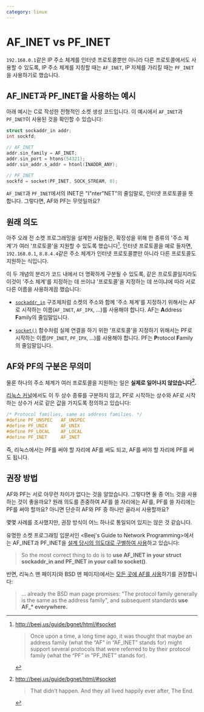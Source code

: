 ```yaml
---
category: linux
---
```


# AF_INET vs PF_INET

`192.168.0.1`같은 IP 주소 체계를 인터넷 프로토콜뿐만 아니라 다른 프로토콜에서도 사용할 수 있도록, IP 주소 체계를 지칭할 때는 `AF_INET`, IP 자체를 가리킬 때는 `PF_INET`을 사용하기로 했습니다.

## AF_INET과 PF_INET을 사용하는 예시

아래 예시는 C로 작성한 전형적인 소켓 생성 코드입니다. 이 예시에서 `AF_INET`과 `PF_INET`이 사용된 것을 확인할 수 있습니다:

```c
struct sockaddr_in addr;
int sockfd;

// AF_INET
addr.sin_family = AF_INET;
addr.sin_port = htons(54321);
addr.sin_addr.s_addr = htonl(INADDR_ANY);

// PF_INET
sockfd = socket(PF_INET, SOCK_STREAM, 0);
```

`AF_INET`과 `PF_INET`에서의 INET은 "I"nter"NET"의 줄임말로, 인터넷 프로토콜을 뜻합니다. 그렇다면, AF와 PF는 무엇일까요?

## 원래 의도

아주 오래 전 소켓 프로그래밍을 설계한 사람들은, 확장성을 위해 한 종류의 '주소 체계'가 여러 '프로토콜'을 지원할 수 있도록 했습니다[^bgnet-1]. 인터넷 프로토콜을 예로 들자면, `192.168.0.1`, `8.8.4.4`같은 주소 체계가 인터넷 프로토콜뿐만 아니라 다른 프로토콜도 지원하는 식입니다.

[^bgnet-1]: <http://beej.us/guide/bgnet/html/#socket>

    > Once upon a time, a long time ago, it was thought that maybe an address family (what the “AF” in “AF_INET” stands for) might support several protocols that were referred to by their protocol family (what the “PF” in “PF_INET” stands for).

이 두 개념의 분리가 코드 내에서 더 명확하게 구분될 수 있도록, 같은 프로토콜일지라도 이것이 '주소 체계'를 지정하는 데 쓰이냐 '프로토콜'을 지정하는 데 쓰이냐에 따라 서로 다른 이름을 사용하게끔 했습니다:

- [`sockaddr_in`](http://man7.org/linux/man-pages/man7/ip.7.html) 구조체처럼 소켓의 주소와 함께 '주소 체계'를 지정하기 위해서는 AF로 시작하는 이름(`AF_INET`, `AF_IPX`, …)를 사용해야 합니다. AF는 **A**ddress **F**amily의 줄임말입니다. 

- [`socket()`](http://man7.org/linux/man-pages/man2/socket.2.html) 함수처럼 실제 연결을 하기 위한 '프로토콜'을 지정하기 위해서는 PF로 시작하는 이름(`PF_INET`, `PF_IPX`, …)를 사용해야 합니다. PF는 **P**rotocol **F**amily의 줄임말입니다.

## AF와 PF의 구분은 무의미

물론 하나의 주소 체계가 여러 프로토콜을 지원하는 일은 **실제로 일어나지 않았습니다[^bgnet-2].**

[^bgnet-2]: <http://beej.us/guide/bgnet/html/#socket>

    > That didn’t happen. And they all lived happily ever after, The End.

[리눅스 커널](https://github.com/torvalds/linux/blob/26bc672134241a080a83b2ab9aa8abede8d30e1c/include/linux/socket.h#L215-L219)에서도 이 두 상수 종류를 구분하지 않고, PF로 시작하는 상수와 AF로 시작하는 상수가 서로 같은 값을 가지도록 정의하고 있습니다:

```c
/* Protocol families, same as address families. */
#define PF_UNSPEC	AF_UNSPEC
#define PF_UNIX		AF_UNIX
#define PF_LOCAL	AF_LOCAL
#define PF_INET		AF_INET
```

즉, 리눅스에서는 PF를 써야 할 자리에 AF를 써도 되고, AF를 써야 할 자리에 PF를 써도 됩니다.

## 권장 방법

AF와 PF는 서로 아무런 차이가 없다는 것을 알았습니다. 그렇다면 둘 중 어느 것을 사용하는 것이 좋을까요? 원래 의도를 존중하여 AF를 쓸 자리에는 AF를, PF를 쓸 자리에는 PF를 써야 할까요? 아니면 단순히 AF와 PF 중 하나만 골라서 사용할까요?

몇몇 사례를 조사했지만, 권장 방식이 어느 하나로 통일되어 있지는 않은 것 같습니다.

유명한 소켓 프로그래밍 입문서인 <Beej's Guide to Network Programming>에서는 AF_INET과 PF_INET을 [설계 당시의 의도대로 구별하여 사용](http://beej.us/guide/bgnet/html/#socket)하고 있습니다:

> So the most correct thing to do is to **use AF_INET in your struct sockaddr_in and PF_INET in your call to socket()**.

반면, 리눅스 맨 페이지(와 BSD 맨 페이지)에서는 [모든 곳에 AF를 사용](http://man7.org/linux/man-pages/man2/socket.2.html#NOTES)하기를 권장합니다:

> ... already the BSD man page promises: "The protocol family generally is the same as the address family", and subsequent standards **use AF_\* everywhere.**
